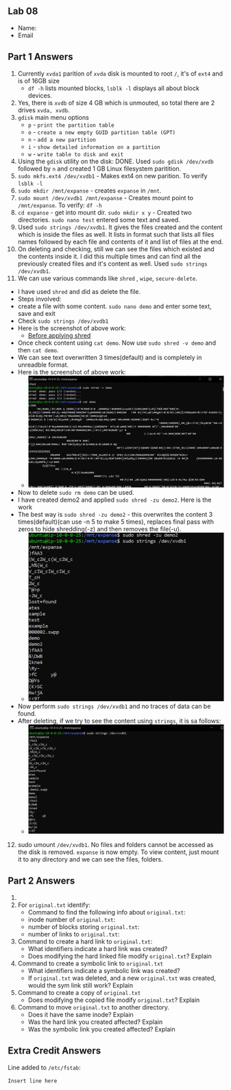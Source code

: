## Lab 08

- Name:
- Email

## Part 1 Answers

1. Currently `xvda1` parition of `xvda` disk is mounted to root `/`, it's of `ext4` and is of 16GB size 
    - `df -h` lists mounted blocks, `lsblk -l` displays all about block devices.
2. Yes, there is `xvdb` of size 4 GB which is unmouted, so total there are 2 drives `xvda, xvdb`.
3. `gdisk` main menu options
   - `p` - `print the partition table`
   - `o` - `create a new empty GUID partition table (GPT)`
   - `n` - `add a new partition`
   - `i` - `show detailed information on a partition`
   - `w` - `write table to disk and exit`
4. Using the `gdisk` utility on the disk: DONE. Used `sudo gdisk /dev/xvdb` followed by `n` and created 1 GB Linux filesystem paritition.
5. `sudo mkfs.ext4 /dev/xvdb1` - Makes ext4 on new parition. To verify `lsblk -l`
6. `sudo mkdir /mnt/expanse` - creates `expanse` in `/mnt`.
7. `sudo mount /dev/xvdb1 /mnt/expanse` - Creates mount point to `/mnt/expanse`. To verify: `df -h`
8. `cd expanse` - get into mount dir. `sudo mkdir x y` - Created two directories. `sudo nano test` entered some text and saved.
9. Used `sudo strings /dev/xvdb1`. It gives the files created and the content which is inside the files as well. It lists in format such that lists all files names followed by each file and contents of it and list of files at the end.
10. On deleting and checking, still we can see the files which existed and the contents inside it. I did this multiple times and can find all the previously created files and it's content as well. Used `sudo strings /dev/xvdb1`.
11. We can use various commands like `shred` , `wipe`, `secure-delete`. 
  - I have used `shred` and did as delete the file.
  - Steps involved: 
   - create a file with some content. `sudo nano demo` and enter some text, save and exit
   - Check `sudo strings /dev/xvdb1`
   - Here is the screenshot of above work:
      - [Before applying shred](Capture1.PNG)
   - Once check content using `cat demo`. Now use `sudo shred -v demo` and then `cat demo`. 
   - We can see text overwritten 3 times(default) and is completely in unreadble format.
   - Here is the screenshot of above work:
      - ![After applying shred](Capture2.png)
   - Now to delete `sudo rm demo` can be used.
   - I have created demo2 and applied `sudo shred -zu demo2`. Here is the work
   - The best way is `sudo shred -zu demo2` - this overwrites the content 3 times(default)(can use -n 5 to make 5 times), replaces final pass with zeros to hide shredding(-z) and then removes the file(-u).
      - ![Applying strings after shred -zu](Capture4.PNG)
   - Now perform `sudo strings /dev/xvdb1` and no traces of data can be found.
   - After deleting, if we try to see the content using `strings`, it is sa follows:
      - ![Applying strings after shred](Capture3.PNG)
12. sudo umount `/dev/xvdb1`. No files and folders cannot be accessed as the disk is removed. `expanse` is now empty. To view content, just mount it to any directory and we can see the files, folders.


## Part 2 Answers

1. 
2. For `original.txt` identify:
   - Command to find the following info about `original.txt`:
   - inode number of `original.txt`:
   - number of blocks storing `original.txt`:
   - number of links to `original.txt`:
3. Command to create a hard link to `original.txt`:
   - What identifiers indicate a hard link was created?
   - Does modifying the hard linked file modify `original.txt`? Explain
4. Command to create a symbolic link to `original.txt`
   - What identifiers indicate a symbolic link was created?
   - If `original.txt` was deleted, and a new `original.txt` was created, would the sym link still work? Explain
5. Command to create a copy of `original.txt`
   - Does modifying the copied file modify `original.txt`? Explain
6. Command to move `original.txt` to another directory.
   - Does it have the same inode? Explain
   - Was the hard link you created affected? Explain
   - Was the symbolic link you created affected? Explain

## Extra Credit Answers

Line added to `/etc/fstab`:

```
Insert line here
```
